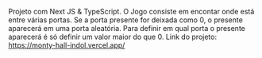 Projeto com Next JS & TypeScript.
O Jogo consiste em encontar onde está entre várias portas.
Se a porta presente for deixada como 0, o presente aparecerá em uma porta aleatória.
Para definir em qual porta o presente aparecerá é só definir um valor maior do que 0.
Link do projeto: https://monty-hall-indol.vercel.app/
